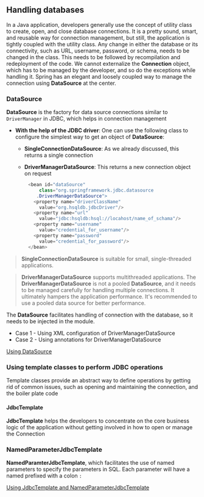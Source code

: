 ## Handling databases

In a Java application, developers generally use the concept of utility class to create, open, and close database connections. It is a pretty sound, smart, and reusable way for connection management, but still, the application is tightly coupled with the utility class. Any change in either the database or its connectivity, such as URL, username, password, or schema, needs to be changed in the class. This needs to be followed by recompilation and redeployment of the code. We cannot externalize the **Connection** object, which has to be managed by the developer, and so do the exceptions while handling it. Spring has an elegant and loosely coupled way to manage the connection using **DataSource** at the center.

### DataSource

**DataSource** is the factory for data source connections similar to ```DriverManager``` in JDBC, which helps in connection management

* **With the help of the JDBC driver**: One can use the following class to configure the simplest way to get an object of **DataSource**:

    * **SingleConnectionDataSource**: As we already discussed, this returns a single connection

    * **DriverManagerDataSource**: This returns a new connection object on request

```java
        <bean id="dataSource" 
            class="org.springframework.jdbc.datasource
           .DriverManagerDataSource"> 
          <property name="driverClassName" 
            value="org.hsqldb.jdbcDriver"/> 
          <property name="url" 
            value="jdbc:hsqldb:hsql://locahost/name_of_schama"/> 
          <property name="username" 
            value="credential_for_username"/> 
          <property name="password" 
            value="credential_for_password"/> 
        </bean> 
```

>**SingleConnectionDataSource** is suitable for small, single-threaded applications. 

>**DriverManagerDataSource** supports multithreaded applications. The **DriverManagerDataSource** is not a pooled **DataSource**, and it needs to be managed carefully for handling multiple connections. It ultimately hampers the application performance. It's recommended to use a pooled data source for better performance.

The **DataSource** facilitates handling of connection with the database, so it needs to be injected in the module.

- Case 1 - Using XML configuration of DriverManagerDataSource
- Case 2 - Using annotations for DriverManagerDataSource

[Using DataSource](https://github.com/oceannguyen/spring-framework-note/tree/master/03-Accelerate-with-SpringDAO/ch03-01-DataSourceConfiguration)

### Using template classes to perform JDBC operations

Template classes provide an abstract way to define operations by getting rid of common issues, such as opening and maintaining the connection, and the boiler plate code

#### JdbcTemplate

**JdbcTemplate** helps the developers to concentrate on the core business logic of the application without getting involved in how to open or manage the Connection

### NamedParameterJdbcTemplate

**NamedParamterJdbcTemplate**, which facilitates the use of named parameters to specify the parameters in SQL. Each parameter will have a named prefixed with a colon ```:```

[Using JdbcTemplate and NamedParameterJdbcTemplate](https://github.com/oceannguyen/spring-framework-note/tree/master/03-Accelerate-with-SpringDAO/ch03-02-JdbcTemplate)


